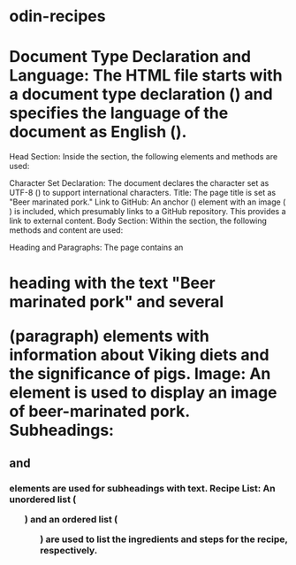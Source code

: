 # odin-recipes
# Document Type Declaration and Language: The HTML file starts with a document type declaration (<!DOCTYPE html>) and specifies the language of the document as English (<html lang="en">).

Head Section: Inside the <head> section, the following elements and methods are used:

Character Set Declaration: The document declares the character set as UTF-8 (<meta charset="UTF-8">) to support international characters.
Title: The page title is set as "Beer marinated pork."
Link to GitHub: An anchor (<a>) element with an image (<img>) is included, which presumably links to a GitHub repository. This provides a link to external content.
Body Section: Within the <body> section, the following methods and content are used:

Heading and Paragraphs: The page contains an <h1> heading with the text "Beer marinated pork" and several <p> (paragraph) elements with information about Viking diets and the significance of pigs.
Image: An <img> element is used to display an image of beer-marinated pork.
Subheadings: <h2> and <h3> elements are used for subheadings with text.
Recipe List: An unordered list (<ul>) and an ordered list (<ol>) are used to list the ingredients and steps for the recipe, respectively.

